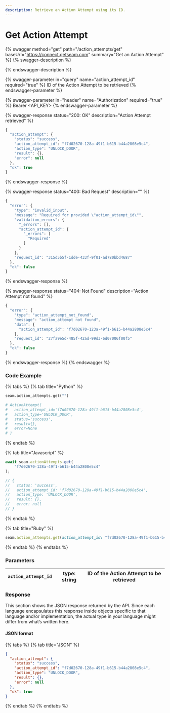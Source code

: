 ```yaml
---
description: Retrieve an Action Attempt using its ID.
---
```


# Get Action Attempt

{% swagger method="get" path="/action_attempts/get" baseUrl="https://connect.getseam.com" summary="Get an Action Attempt" %}
{% swagger-description %}

{% endswagger-description %}

{% swagger-parameter in="query" name="action_attempt_id" required="true" %}
ID of the Action Attempt to be retrieved
{% endswagger-parameter %}

{% swagger-parameter in="header" name="Authorization" required="true" %}
Bearer <API_KEY>
{% endswagger-parameter %}

{% swagger-response status="200: OK" description="Action Attempt retrieved" %}
```javascript
{
  "action_attempt": {
    "status": "success",
    "action_attempt_id": "f7d02670-128a-49f1-b615-b44a2808e5c4",
    "action_type": "UNLOCK_DOOR",
    "result": {},
    "error": null
  },
  "ok": true
}
```
{% endswagger-response %}

{% swagger-response status="400: Bad Request" description="" %}
```javascript
{
  "error": {
    "type": "invalid_input",
    "message": "Required for provided \"action_attempt_id\"",
    "validation_errors": {
      "_errors": [],
      "action_attempt_id": {
        "_errors": [
          "Required"
        ]
      }
    },
    "request_id": "315d5b5f-1dde-433f-9f01-ad780bbd4687"
  },
  "ok": false
}
```
{% endswagger-response %}

{% swagger-response status="404: Not Found" description="Action Attempt not found" %}
```javascript
{
  "error": {
    "type": "action_attempt_not_found",
    "message": "action_attempt not found",
    "data": {
      "action_attempt_id": "f7d02670-123a-49f1-b615-b44a2808e5c4"
    },
    "request_id": "27fa9e5d-485f-42ad-99d3-6d07006f00f5"
  },
  "ok": false
}
```
{% endswagger-response %}
{% endswagger %}

### Code Example

{% tabs %}
{% tab title="Python" %}
```python
seam.action_attempts.get("")

# ActionAttempt(
#   action_attempt_id='f7d02670-128a-49f1-b615-b44a2808e5c4', 
#   action_type='UNLOCK_DOOR', 
#   status='success', 
#   result={}, 
#   error=None
# )
```
{% endtab %}

{% tab title="Javascript" %}
```javascript
await seam.actionAttempts.get(
    "f7d02670-128a-49f1-b615-b44a2808e5c4"
);

// {
//   status: 'success',
//   action_attempt_id: 'f7d02670-128a-49f1-b615-b44a2808e5c4',
//   action_type: 'UNLOCK_DOOR',
//   result: {},
//   error: null
// }
```
{% endtab %}

{% tab title="Ruby" %}
```ruby
seam.action_attempts.get(action_attempt_id: "f7d02670-128a-49f1-b615-b44a2808e5c4")
```
{% endtab %}
{% endtabs %}

### Parameters

| `action_attempt_id` | type: string | ID of the Action Attempt to be retrieved |
| ------------------- | ------------ | ---------------------------------------- |

### Response

This section shows the JSON response returned by the API. Since each language encapsulates this response inside objects specific to that language and/or implementation, the actual type in your language might differ from what’s written here.

#### JSON format

{% tabs %}
{% tab title="JSON" %}
```json
{
  "action_attempt": {
    "status": "success",
    "action_attempt_id": "f7d02670-128a-49f1-b615-b44a2808e5c4",
    "action_type": "UNLOCK_DOOR",
    "result": {},
    "error": null
  },
  "ok": true
}
```
{% endtab %}
{% endtabs %}
